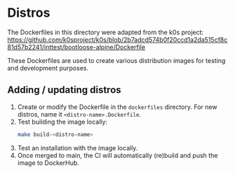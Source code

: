 # Distros

The Dockerfiles in this directory were adapted from the k0s project:
https://github.com/k0sproject/k0s/blob/2b7adcd574b0f20ccd1a2da515cf8c81d57b2241/inttest/bootloose-alpine/Dockerfile

These Dockerfiles are used to create various distribution images for testing and development purposes.

## Adding / updating distros

1. Create or modify the Dockerfile in the `dockerfiles` directory. For new distros, name it `<distro-name>.Dockerfile`.
1. Test building the image locally:
    ```bash
    make build-<distro-name>
    ```
1. Test an installation with the image locally.
1. Once merged to main, the CI will automatically (re)build and push the image to DockerHub.
